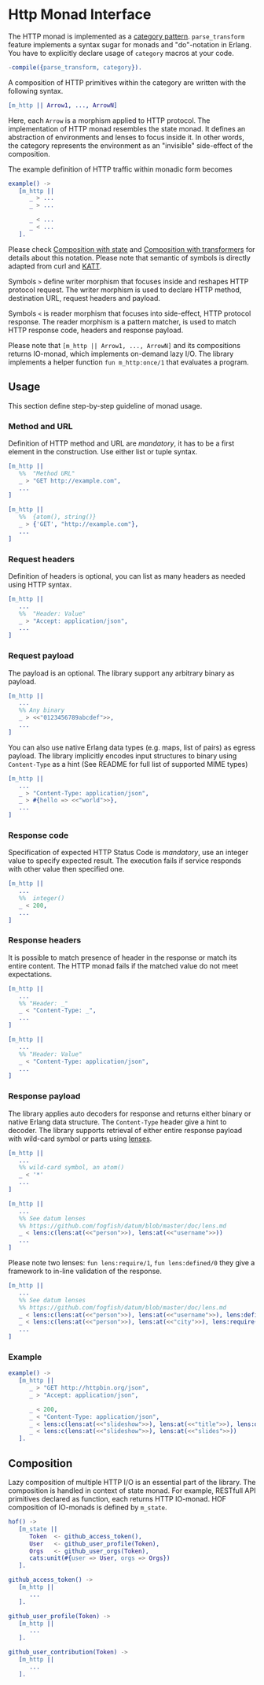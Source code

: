# Http Monad Interface

The HTTP monad is implemented as a [category pattern](https://github.com/fogfish/datum/blob/master/doc/category.md). `parse_transform` feature implements a syntax sugar for monads and "do"-notation in Erlang. You have to explicitly declare usage of `category` macros at your code.

```erlang
-compile({parse_transform, category}).
```

A composition of HTTP primitives within the category are written with the following syntax.

```erlang
[m_http || Arrow1, ..., ArrowN]
```

Here, each `Arrow` is a morphism applied to HTTP protocol. The implementation of HTTP monad resembles the state monad. It defines an abstraction of environments and lenses to focus inside it. In other words, the category represents the environment as an "invisible" side-effect of the composition. 
 
The example definition of HTTP traffic within monadic form becomes

```erlang
example() ->
   [m_http ||
      _ > ...
      _ > ...

      _ < ...
      _ < ...
   ].
```

Please check [Composition with state](https://github.com/fogfish/datum/blob/master/doc/category.md#composition-with-state) and [Composition with transformers](https://github.com/fogfish/datum/blob/master/doc/category.md#composition-with-transformers) for details about this notation. Please note that semantic of symbols is directly adapted from curl and [KATT](https://github.com/for-GET/katt).

Symbols `>` define writer morphism that focuses inside and reshapes HTTP protocol request. The writer morphism is used to declare HTTP method, destination URL, request headers and payload.

Symbols `<` is reader morphism that focuses into side-effect, HTTP protocol response. The reader morphism is a pattern matcher, is used to match HTTP response code, headers and response payload. 

Please note that `[m_http || Arrow1, ..., ArrowN]` and its compositions returns IO-monad, which implements on-demand lazy I/O. The library implements a helper function `fun m_http:once/1` that evaluates a program. 

## Usage

This section define step-by-step guideline of monad usage.

### Method and URL

Definition of HTTP method and URL are *mandatory*, it has to be a first element in the construction. Use either list or tuple syntax. 

```erlang
[m_http ||
   %%  "Method URL"
   _ > "GET http://example.com",
   ...
]
```

```erlang
[m_http ||
   %%  {atom(), string()}
   _ > {'GET', "http://example.com"},
   ...
]
```

### Request headers

Definition of headers is optional, you can list as many headers as needed using HTTP syntax. 

```erlang
[m_http ||
   ...
   %%  "Header: Value"
   _ > "Accept: application/json",
   ...
]
```

### Request payload

The payload is an optional. The library support any arbitrary binary as payload.

```erlang
[m_http ||
   ...
   %% Any binary
   _ > <<"0123456789abcdef">>,
   ...
]
```

You can also use native Erlang data types (e.g. maps, list of pairs) as egress payload. The library implicitly encodes input structures to binary using `Content-Type` as a hint (See README for full list of supported MIME types)


```erlang
[m_http ||
   ...
   _ > "Content-Type: application/json",
   _ > #{hello => <<"world">>},
   ...
]
```

### Response code

Specification of expected HTTP Status Code is *mandatory*, use an integer value to specify expected result. The execution fails if service responds with other value then specified one.

```erlang
[m_http ||
   ...
   %%  integer()
   _ < 200,
   ...
]
```

### Response headers

It is possible to match presence of header in the response or match its entire content. The HTTP monad fails if the matched value do not meet expectations.

```erlang
[m_http ||
   ...
   %% "Header: _"
   _ < "Content-Type: _",
   ...
]
```

```erlang
[m_http ||
   ...
   %% "Header: Value"
   _ < "Content-Type: application/json",
   ...
]
```

### Response payload

The library applies auto decoders for response and returns either binary or native Erlang data structure. The `Content-Type` header give a hint to decoder. The library supports retrieval of either entire response payload with wild-card symbol or parts using [lenses](https://github.com/fogfish/datum/blob/master/doc/lens.md).   

```erlang
[m_http ||
   ...
   %% wild-card symbol, an atom()
   _ < '*'
   ...
]
```

```erlang
[m_http ||
   ...
   %% See datum lenses
   %% https://github.com/fogfish/datum/blob/master/doc/lens.md
   _ < lens:c(lens:at(<<"person">>), lens:at(<<"username">>))
   ...
]
```

Please note two lenses: `fun lens:require/1`, `fun lens:defined/0` they give a framework to in-line validation of the response.

```erlang
[m_http ||
   ...
   %% See datum lenses
   %% https://github.com/fogfish/datum/blob/master/doc/lens.md
   _ < lens:c(lens:at(<<"person">>), lens:at(<<"username">>), lens:defined()),
   _ < lens:c(lens:at(<<"person">>), lens:at(<<"city">>), lens:require(<<"Helsinki">>)),
   ...
]
```

### Example

```erlang
example() ->
   [m_http ||
      _ > "GET http://httpbin.org/json",
      _ > "Accept: application/json",

      _ < 200,
      _ < "Content-Type: application/json",
      _ < lens:c(lens:at(<<"slideshow">>), lens:at(<<"title">>), lens:defined()),
      _ < lens:c(lens:at(<<"slideshow">>), lens:at(<<"slides">>))
   ].
```

## Composition

Lazy composition of multiple HTTP I/O is an essential part of the library. The composition is handled in context of state monad. For example, RESTfull API primitives declared as function, each returns HTTP IO-monad. HOF composition of IO-monads is defined by `m_state`.

```erlang
hof() ->
   [m_state ||
      Token  <- github_access_token(),
      User   <- github_user_profile(Token),
      Orgs   <- github_user_orgs(Token),
      cats:unit(#{user => User, orgs => Orgs})
   ].

github_access_token() ->
   [m_http ||
      ...
   ].

github_user_profile(Token) ->
   [m_http ||
      ...
   ].

github_user_contribution(Token) ->
   [m_http ||
      ...
   ].
```


